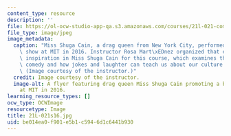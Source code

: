 ```yaml
---
content_type: resource
description: ''
file: https://ol-ocw-studio-app-qa.s3.amazonaws.com/courses/21l-021-comedy-spring-2016/be014ea0f901e5b1c5946d1c6441b930_21L-021s16.jpg
file_type: image/jpeg
image_metadata:
  caption: "Miss Shuga Cain, a drag queen from New York City, performed a benefit\
    \ show at MIT in 2016. Instructor Rosa Mart\xEDnez organized that event and found\
    \ inspiration in Miss Shuga Cain for this course, which examines the history of\
    \ comedy and how jokes and laughter can teach us about our culture and ourselves.\
    \ (Image courtesy of the instructor.)"
  credit: Image courtesy of the instructor.
  image-alt: A flyer featuring drag queen Miss Shuga Cain promoting a benefit show
    at MIT in 2016.
learning_resource_types: []
ocw_type: OCWImage
resourcetype: Image
title: 21L-021s16.jpg
uid: be014ea0-f901-e5b1-c594-6d1c6441b930
---
```

